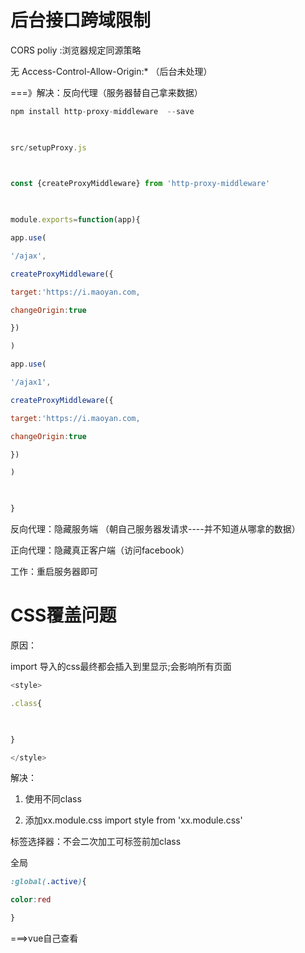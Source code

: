 # 后台接口跨域限制 

 

CORS poliy :浏览器规定同源策略 

 

无 Access-Control-Allow-Origin:* （后台未处理） 

===》解决：反向代理（服务器替自己拿来数据） 

 
```javascript
npm install http-proxy-middleware  --save 

 

src/setupProxy.js 

 

const {createProxyMiddleware} from 'http-proxy-middleware' 

 

module.exports=function(app){ 

app.use( 

'/ajax', 

createProxyMiddleware({ 

target:'https://i.maoyan.com, 

changeOrigin:true 

}) 

) 

app.use( 

'/ajax1', 

createProxyMiddleware({ 

target:'https://i.maoyan.com, 

changeOrigin:true 

}) 

) 

 

} 
```
反向代理：隐藏服务端 （朝自己服务器发请求----并不知道从哪拿的数据） 

正向代理：隐藏真正客户端（访问facebook） 

 

工作：重启服务器即可 

 

 

# CSS覆盖问题 

 

原因： 

import 导入的css最终都会插入到<head>里显示;会影响所有页面 
```javascript
<style> 

.class{ 

 

} 

</style> 
```
 

解决： 

1. 使用不同class 

2. 添加xx.module.css         import style from 'xx.module.css' 

标签选择器：不会二次加工可标签前加class 

 

全局 
```css
:global(.active){ 

color:red 

} 
```
 

 

===>vue自己查看 

 

 

 